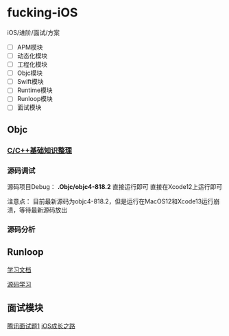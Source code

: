 # fucking-iOS
iOS/进阶/面试/方案

- [ ] APM模块
- [ ] 动态化模块
- [ ] 工程化模块
- [ ] Objc模块
- [ ] Swift模块
- [ ] Runtime模块
- [ ] Runloop模块
- [ ] 面试模块

## Objc
### [C/C++基础知识整理](./Objc/Pre.md)
### 源码调试
源码项目Debug： **.Objc/objc4-818.2** 直接运行即可
直接在Xcode12上运行即可

注意点： 目前最新源码为objc4-818.2，但是运行在MacOS12和Xcode13运行崩溃，等待最新源码放出


### 源码分析

## Runloop

[学习文档](./Runloop/RunloopDocuments.md)

[源码学习](./Runloop/RunloopSourceCode.md)

## 面试模块

[腾讯面试题1](./Review/Tecent1.md)
[iOS成长之路](./Review/iOS%E6%88%90%E9%95%BF%E4%B9%8B%E8%B7%AF.md)
